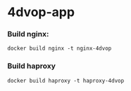 # 4dvop-app

### Build nginx:
```
docker build nginx -t nginx-4dvop
```

### Build haproxy
```
docker build haproxy -t haproxy-4dvop
```
